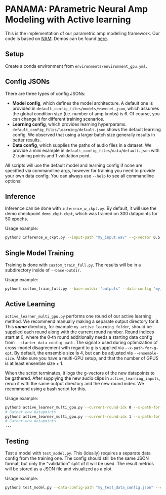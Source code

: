 # PANAMA: PArametric Neural Amp Modeling with Active learning

This is the implementation of our parametric amp modelling framework. Our code is based on [NAM](https://www.neuralampmodeler.com). Demos can be found [here](https://eth-disco.github.io/neural_amp_modelling/).

## Setup
Create a conda environment from `environments/environment_gpu.yml`.

## Config JSONs
There are three types of config JSONs:  
- **Model config**, which defines the model architecture. A default one is provided in `default_config_files/models/wavenet.json`, which assumes the global condition size (i.e. number of amp knobs) is 6. Of course, you can change it for different training scenarios.  
- **Learning config**, which provides learning hyperparams. `default_config_files/learning/default.json` shows the default learning config. We observed that using a larger batch size generally results in better results.  
- **Data config**, which supplies the paths of audio files in a dataset. We provide a mini example in `default_config_files/data/default.json` with 2 training points and 1 validation point.
    
All scripts will use the default model and learning config if none are specified via commandline args, however for training you need to provide your own data config. You can always use `--help` to see all commandline options!

## Inference
Inference can be done with `inference_w_ckpt.py`.  By default, it will use the demo checkpoint `demo_ckpt.ckpt`, which was trained on 300 datapoints for 50 epochs.   

Usage example:
```bash 
python3 inference_w_ckpt.py --input-path "my_input.wav" --g-vector 0.5 0.2 0.5 0.7 0.5 0.8
```

## Single Model Training
Training is done with `custom_train_full.py`. The results will be in a subdirectory inside of `--base-outdir`.

Usage example: 
```bash
python3 custom_train_full.py --base-outdir "outputs" --data-config "my_training_config.json"`
```

## Active Learning
`active_learner_multi_gpu.py` performs one round of our active learning method. We recommend manually making a separate output directory for it. This ***same*** directory, for example `my_active_learning_folder`, should be supplied each round along with the current round number. Round indices start at 0, where the 0-th round additionally needs a starting data config from `--starter-data-config-path`. The signal x used during optimization of cross-model disagreement with regard to g is supplied via `--x-path-for-g-opt`. By default, the ensemble size is 4, but can be adjusted via `--ensemble-size`. Make sure you have a multi-GPU setup, and that the number of GPUS is at least ensemble size + 1.

When the script terminates, it logs the g-vectors of the new datapoints to be gathered. After supplying the new audio clips in `active_learning_inputs`, rerun it with the same output directory and the new round index. We recommend using a bash script for this.   

Usage example: 
```bash
python3 active_learner_multi_gpu.py --current-round-idx 0 --x-path-for-g-opt "my_input_for_g_optimization.wav" --output-dir "my_active_learning_folder" --starter-data-config-path "my_starter_data_config.json" 
# Gather new datapoints
python3 active_learner_multi_gpu.py --current-round-idx 1 --x-path-for-g-opt "my_input_for_g_optimization.wav" --output-dir "my_active_learning_folder"
# Gather new datapoints
...
```

## Testing 
Test a model with `test_model.py`. This (ideally) requires a separate data config from the training one. The config should still be the same JSON format, but only the "validation" split of it will be used. The result metrics will be stored as a JSON file and visualized as a plot.   

Usage example: 
```bash
python3 test_model.py --data-config-path "my_test_data_config.json" --ckpt-path "model_to_be_tested.ckpt" --metrics-path "results.json" --plot-path "results.png"`
```
